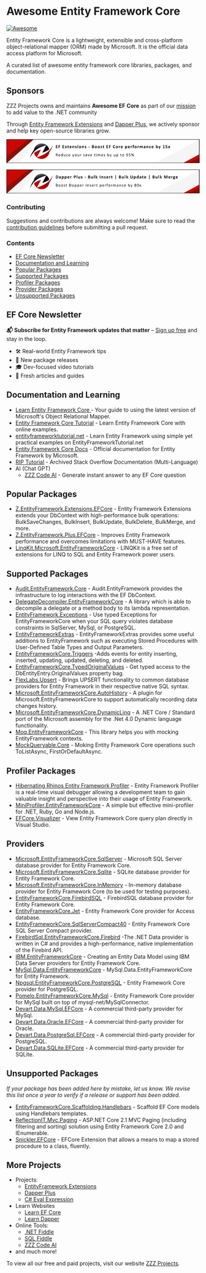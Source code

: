 # Awesome Entity Framework Core

[![Awesome](https://awesome.re/badge-flat.svg)](https://awesome.re)

Entity Framework Core is a lightweight, extensible and cross-platform object-relational mapper (ORM) made by Microsoft. It is the official data access platform for Microsoft.

A curated list of awesome entity framework core libraries, packages, and documentation.

## Sponsors

ZZZ Projects owns and maintains **Awesome EF Core** as part of our [mission](https://zzzprojects.com/mission) to add value to the .NET community

Through [Entity Framework Extensions](https://entityframework-extensions.net/) and [Dapper Plus](https://dapper-plus.net/), we actively sponsor and help key open-source libraries grow.

[![Entity Framework Extensions](https://raw.githubusercontent.com/zzzprojects/awesome-entity-framework-core/master/entity-framework-extensions-sponsor.png)](https://entityframework-extensions.net/bulk-insert)

[![Dapper Plus](https://raw.githubusercontent.com/zzzprojects/awesome-entity-framework-core/master/dapper-plus-sponsor.png)](https://dapper-plus.net/bulk-insert)

### Contributing

Suggestions and contributions are always welcome! Make sure to read the [contribution guidelines](https://github.com/zzzprojects/awesome-entity-framework-core/blob/master/CONTRIBUTING.md) before submitting a pull request.

### Contents

- [EF Core Newsletter](#ef-core-newsletter)
- [Documentation and Learning](#documentation-and-learning)
- [Popular Packages](#popular-packages)
- [Supported Packages](#supported-packages)
- [Profiler Packages](#profiler-packages)
- [Provider Packages](#provider-packages)
- [Unsupported Packages](#supported-packages)

## EF Core Newsletter

**📬 Subscribe for Entity Framework updates that matter** – [Sign up free](https://mailchi.mp/zzzprojects/entity-framework-newsletter) and stay in the loop.

- 🛠️ Real-world Entity Framework tips
- 🚀 New package releases
- 🎓 Dev-focused video tutorials
- 🧠 Fresh articles and guides

## Documentation and Learning

- [Learn Entity Framework Core ](https://www.learnentityframeworkcore.com/) - Your guide to using the latest version of Microsoft's Object Relational Mapper.
- [Entity Framework Core Tutorial](https://entityframeworkcore.com/) - Learn Entity Framework Core with online examples.
- [entityframeworktutorial.net](http://www.entityframeworktutorial.net/efcore/entity-framework-core.aspx) - Learn Entity Framework using simple yet practical examples on EntityFrameworkTutorial.net
- [Entity Framework Core Docs](https://docs.microsoft.com/en-us/ef/core/) - Official documentation for Entity Framework by Microsoft.
- [RIP Tutorial](https://riptutorial.com/entity-framework-core) - Archived Stack Overflow Documentation (Multi-Language)
- AI (Chat GPT)
   - [ZZZ Code AI](https://zzzcode.ai/answer-question?p1=ef%20core) - Generate instant answer to any EF Core question

## Popular Packages
- [Z.EntityFramework.Extensions.EFCore](https://entityframework-extensions.net/) - Entity Framework Extensions extends your DbContext with high-performance bulk operations: BulkSaveChanges, BulkInsert, BulkUpdate, BulkDelete, BulkMerge, and more.
- [Z.EntityFramework.Plus.EFCore](https://entityframework-plus.net/) - Improves Entity Framework performance and overcomes limitations with MUST-HAVE features.
- [LinqKit.Microsoft.EntityFrameworkCore](https://github.com/scottksmith95/LINQKit) - LINQKit is a free set of extensions for LINQ to SQL and Entity Framework power users.

## Supported Packages
- [Audit.EntityFramework.Core](https://github.com/thepirat000/Audit.NET/tree/master/src/Audit.EntityFramework) - Audit.EntityFramework provides the infrastructure to log interactions with the EF DbContext.
- [DelegateDecompiler.EntityFrameworkCore](https://github.com/hazzik/DelegateDecompiler) - A library which is able to decompile a delegate or a method body to its lambda representation.
- [EntityFramework.Exceptions](https://github.com/Giorgi/EntityFramework.Exceptions) - Use typed Exceptions for EntityFrameworkCore when your SQL query violates database constraints in SqlServer, MySql, or PostgreSQL.
- [EntityFrameworkExtras](https://github.com/zzzprojects/EntityFrameworkExtras) - EntityFrameworkExtras provides some useful additions to EntityFramework such as executing Stored Procedures with User-Defined Table Types and Output Parameters.
- [EntityFrameworkCore.Triggers](https://github.com/NickStrupat/EntityFramework.Triggers) -Adds events for entity inserting, inserted, updating, updated, deleting, and deleted.
- [EntityFrameworkCore.TypedOriginalValues](https://github.com/NickStrupat/EntityFramework.TypedOriginalValues) - Get typed access to the DbEntityEntry<T>.OriginalValues property bag.
- [FlexLabs.Upsert](https://github.com/artiomchi/FlexLabs.Upsert) - Brings UPSERT functionality to common database providers for Entity Framework in their respective native SQL syntax.
- [Microsoft.EntityFrameworkCore.AutoHistory](https://github.com/arch/AutoHistory) - A plugin for Microsoft.EntityFrameworkCore to support automatically recording data changes history.
- [Microsoft.EntityFrameworkCore.DynamicLinq](https://github.com/StefH/System.Linq.Dynamic.Core) - A .NET Core / Standard port of the Microsoft assembly for the .Net 4.0 Dynamic language functionality.
- [Moq.EntityFrameworkCore](https://github.com/MichalJankowskii/Moq.EntityFrameworkCore) - This library helps you with mocking EntityFramework contexts.
- [MockQueryable.Core](https://github.com/romantitov/MockQueryable) - Moking Entity Framework Core operations such ToListAsync, FirstOrDefaultAsync.

## Profiler Packages
- [Hibernating Rhinos Entity Framework Profiler](https://www.hibernatingrhinos.com/products/EFProf) - Entity Framework Profiler is a real-time visual debugger allowing a development team to gain valuable insight and perspective into their usage of Entity Framework.
- [MiniProfiler.EntityFrameworkCore](https://miniprofiler.com) - A simple but effective mini-profiler for .NET, Ruby, Go and Node.js.
- [EFCore.Visualizer](https://marketplace.visualstudio.com/items?itemName=GiorgiDalakishvili.EFCoreVisualizer) - View Entity Framework Core query plan directly in Visual Studio.
 
## Providers	
- [Microsoft.EntityFrameworkCore.SqlServer](https://www.nuget.org/packages/Microsoft.EntityFrameworkCore.SqlServer/) - Microsoft SQL Server database provider for Entity Framework Core.
- [Microsoft.EntityFrameworkCore.Sqlite](https://www.nuget.org/packages/Microsoft.EntityFrameworkCore.Sqlite/) - SQLite database provider for Entity Framework Core.
- [Microsoft.EntityFrameworkCore.InMemory](https://www.nuget.org/packages/Microsoft.EntityFrameworkCore.InMemory/) - In-memory database provider for Entity Framework Core (to be used for testing purposes).
- [EntityFrameworkCore.FirebirdSQL](https://github.com/ralmsdeveloper/EntityFrameworkCore.FirebirdSQL) - FirebirdSQL database provider for Entity Framework Core.
- [EntityFrameworkCore.Jet](https://github.com/bubibubi/EntityFrameworkCore.Jet) - Entity Framework Core provider for Access database.
- [EntityFrameworkCore.SqlServerCompact40](https://github.com/ErikEJ/EntityFramework.SqlServerCompact) - Entity Framework Core SQL Server Compact provider.
- [FirebirdSql.EntityFrameworkCore.Firebird](https://www.nuget.org/packages/FirebirdSql.EntityFrameworkCore.Firebird/) -The .NET Data provider is written in C# and provides a high-performance, native implementation of the Firebird API.
- [IBM.EntityFrameworkCore](https://www.nuget.org/packages/IBM.EntityFrameworkCore) - Creating an Entity Data Model using IBM Data Server providers for Entity Framework Core.
- [MySql.Data.EntityFrameworkCore](https://www.nuget.org/packages/MySql.Data.EntityFrameworkCore) - MySql.Data.EntityFrameworkCore for Entity Framework.
- [Npgsql.EntityFrameworkCore.PostgreSQL](https://github.com/npgsql/Npgsql.EntityFrameworkCore.PostgreSQL) - Entity Framework Core provider for PostgreSQL.
- [Pomelo.EntityFrameworkCore.MySql](https://github.com/PomeloFoundation/Pomelo.EntityFrameworkCore.MySql) - Entity Framework Core provider for MySql built on top of mysql-net/MySqlConnector.
- [Devart.Data.MySql.EFCore](https://www.nuget.org/packages/Devart.Data.MySql.EFCore/) - A commercial third-party provider for MySql.	
- [Devart.Data.Oracle.EFCore](https://www.nuget.org/packages/Devart.Data.Oracle.EFCore/) - A commercial third-party provider for Oracle.
- [Devart.Data.PostgreSql.EFCore](https://www.nuget.org/packages/Devart.Data.PostgreSql.EFCore/) - A commercial third-party provider for PostgreSQL.
- [Devart.Data.SQLite.EFCore](https://www.nuget.org/packages/Devart.Data.SQLite.EFCore/) - A commercial third-party provider for SQLite.

## Unsupported Packages	

_If your package has been added here by mistake, let us know. We revise this list once a year to verify if a release or support has been added._

- [EntityFrameworkCore.Scaffolding.Handlebars](https://github.com/TrackableEntities/EntityFrameworkCore.Scaffolding.Handlebars) - Scaffold EF Core models using Handlebars templates.
- [ReflectionIT.Mvc.Paging](https://github.com/sonnemaf/ReflectionIT.Mvc.Paging) - ASP.NET Core 2.1 MVC Paging (including filtering and sorting) solution using Entity Framework Core 2.0 and IEnumerable<T>.
- [Snickler.EFCore](https://github.com/snickler/EFCore-FluentStoredProcedure) - EFCore Extension that allows a means to map a stored procedure to a class, fluently.

## More Projects

- Projects:
   - [EntityFramework Extensions](https://entityframework-extensions.net/)
   - [Dapper Plus](https://dapper-plus.net/)
   - [C# Eval Expression](https://eval-expression.net/)
- Learn Websites
   - [Learn EF Core](https://www.learnentityframeworkcore.com/)
   - [Learn Dapper](https://www.learndapper.com/)
- Online Tools:
   - [.NET Fiddle](https://dotnetfiddle.net/)
   - [SQL Fiddle](https://sqlfiddle.com/)
   - [ZZZ Code AI](https://zzzcode.ai/)
- and much more!

To view all our free and paid projects, visit our website [ZZZ Projects](https://zzzprojects.com/).
